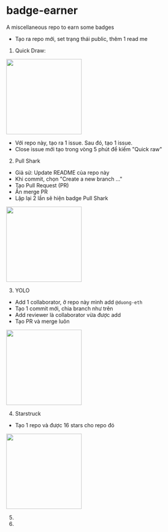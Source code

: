 # badge-earner
A miscellaneous repo to earn some badges


- Tạo ra repo mới, set trạng thái public, thêm 1 read me

1. Quick Draw:

<img src="https://github.githubassets.com/assets/quickdraw-default-39c6aec8ff89.png" width=200>

- Với repo này, tạo ra 1 issue. Sau đó, tạo 1 issue.
- Close issue mới tạo trong vòng 5 phút để kiếm "Quick raw"

2. Pull Shark
- Giả sử: Update README của repo này
- Khi commit, chọn "Create a new branch ..."
- Tạo Pull Request (PR)
- Ấn merge PR
- Lặp lại 2 lần sẽ hiện badge Pull Shark

<img src="https://github.githubassets.com/assets/pull-shark-default-498c279a747d.png" width=200>

3. YOLO
- Add 1 collaborator, ở repo này mình add `@duong-eth`
- Tạo 1 commit mới, chia branch như trên
- Add reviewer là collaborator vừa được add
- Tạo PR và merge luôn

<img src="https://github.githubassets.com/assets/yolo-default-be0bbff04951.png" width=200>

4. Starstruck
- Tạo 1 repo và được 16 stars cho repo đó

<img src="https://github.githubassets.com/assets/starstruck-default-b6610abad518.png" width=200>

5. 
6. 
